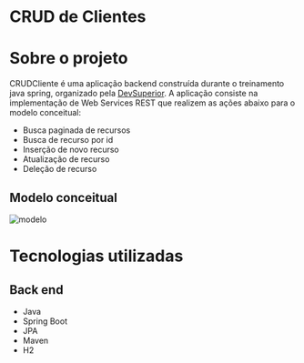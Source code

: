 # CRUD de Clientes
# Sobre o projeto

CRUDCliente é uma aplicação backend construída durante o treinamento java spring, organizado pela [DevSuperior](https://devsuperior.com.br "Site da DevSuperior").
A aplicação consiste na implementação de Web Services REST que realizem as ações abaixo para o modelo conceitual:
 - Busca paginada de recursos
 - Busca de recurso por id
 - Inserção de novo recurso
 - Atualização de recurso
 - Deleção de recurso 

## Modelo conceitual
![modelo](https://github.com/luiz-fd/CRUDCliente/assets/58195921/ea9e42a4-fa04-4b59-9c13-d2fe0d60f316)


# Tecnologias utilizadas
## Back end
- Java
- Spring Boot
- JPA
- Maven
- H2
